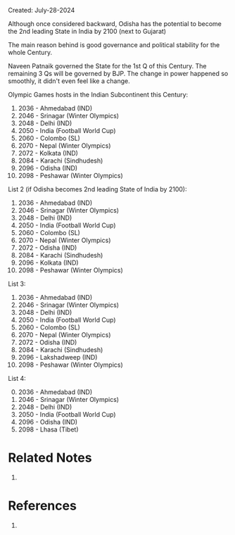 Created: July-28-2024

Although once considered backward, Odisha has the potential to become the 2nd leading State in India by 2100 (next to Gujarat)

The main reason behind is good governance and political stability for the whole Century.

Naveen Patnaik governed the State for the 1st Q of this Century. The remaining 3 Qs will be governed by BJP. The change in power happened so smoothly, it didn't even feel like a change.

Olympic Games hosts in the Indian Subcontinent this Century:

1. 2036 - Ahmedabad (IND)
2. 2046 - Srinagar (Winter Olympics)
3. 2048 - Delhi (IND)
4. 2050 - India (Football World Cup)
5. 2060 - Colombo (SL)
6. 2070 - Nepal (Winter Olympics)
7. 2072 - Kolkata (IND)
8. 2084 - Karachi (Sindhudesh)
9. 2096 - Odisha (IND)
10. 2098 - Peshawar (Winter Olympics)

List 2 (if Odisha becomes 2nd leading State of India by 2100):

1. 2036 - Ahmedabad (IND)
2. 2046 - Srinagar (Winter Olympics)
3. 2048 - Delhi (IND)
4. 2050 - India (Football World Cup)
5. 2060 - Colombo (SL)
6. 2070 - Nepal (Winter Olympics)
7. 2072 - Odisha (IND)
8. 2084 - Karachi (Sindhudesh)
9. 2096 - Kolkata (IND)
10. 2098 - Peshawar (Winter Olympics)

List 3:

1. 2036 - Ahmedabad (IND)
2. 2046 - Srinagar (Winter Olympics)
3. 2048 - Delhi (IND)
4. 2050 - India (Football World Cup)
5. 2060 - Colombo (SL)
6. 2070 - Nepal (Winter Olympics)
7. 2072 - Odisha (IND)
8. 2084 - Karachi (Sindhudesh)
9. 2096 - Lakshadweep (IND)
10. 2098 - Peshawar (Winter Olympics)

List 4:

0. 2036 - Ahmedabad (IND)
1. 2046 - Srinagar (Winter Olympics)
2. 2048 - Delhi (IND)
3. 2050 - India (Football World Cup)
4. 2096 - Odisha (IND)
5. 2098 - Lhasa (Tibet)

# Related Notes

1. 
# References

1. 